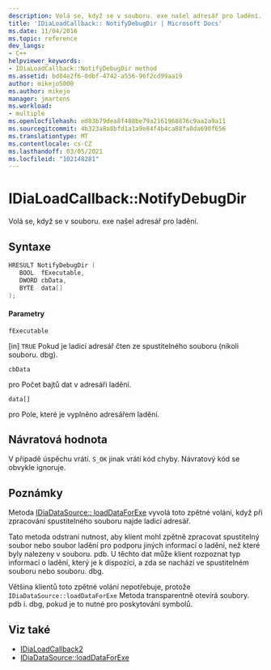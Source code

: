 ```yaml
---
description: Volá se, když se v souboru. exe našel adresář pro ladění.
title: 'IDiaLoadCallback:: NotifyDebugDir | Microsoft Docs'
ms.date: 11/04/2016
ms.topic: reference
dev_langs:
- C++
helpviewer_keywords:
- IDiaLoadCallback::NotifyDebugDir method
ms.assetid: bd04e2f6-0dbf-4742-a556-96f2cd99aa19
author: mikejo5000
ms.author: mikejo
manager: jmartens
ms.workload:
- multiple
ms.openlocfilehash: ed83b79dea8f488be79a2161968876c9aa2a9a11
ms.sourcegitcommit: 4b323a8a8bfd1a1a9e84f4b4ca88fa8da690f656
ms.translationtype: MT
ms.contentlocale: cs-CZ
ms.lasthandoff: 03/05/2021
ms.locfileid: "102148281"
---
```

# <a name="idialoadcallbacknotifydebugdir"></a>IDiaLoadCallback::NotifyDebugDir
Volá se, když se v souboru. exe našel adresář pro ladění.

## <a name="syntax"></a>Syntaxe

```C++
HRESULT NotifyDebugDir ( 
   BOOL  fExecutable,
   DWORD cbData,
   BYTE  data[]
);
```

#### <a name="parameters"></a>Parametry
 `fExecutable`

[in] `TRUE` Pokud je ladicí adresář čten ze spustitelného souboru (nikoli souboru. dbg).

 `cbData`

pro Počet bajtů dat v adresáři ladění.

 `data[]`

pro Pole, které je vyplněno adresářem ladění.

## <a name="return-value"></a>Návratová hodnota
 V případě úspěchu vrátí. `S_OK` jinak vrátí kód chyby. Návratový kód se obvykle ignoruje.

## <a name="remarks"></a>Poznámky
 Metoda [IDiaDataSource:: loadDataForExe](../../debugger/debug-interface-access/idiadatasource-loaddataforexe.md) vyvolá toto zpětné volání, když při zpracování spustitelného souboru najde ladicí adresář.

 Tato metoda odstraní nutnost, aby klient mohl zpětně zpracovat spustitelný soubor nebo soubor ladění pro podporu jiných informací o ladění, než které byly nalezeny v souboru. pdb. U těchto dat může klient rozpoznat typ informací o ladění, který je k dispozici, a zda se nachází ve spustitelném souboru nebo souboru. dbg.

 Většina klientů toto zpětné volání nepotřebuje, protože `IDiaDataSource::loadDataForExe` Metoda transparentně otevírá soubory. pdb i. dbg, pokud je to nutné pro poskytování symbolů.

## <a name="see-also"></a>Viz také
- [IDiaLoadCallback2](../../debugger/debug-interface-access/idialoadcallback2.md)
- [IDiaDataSource::loadDataForExe](../../debugger/debug-interface-access/idiadatasource-loaddataforexe.md)

